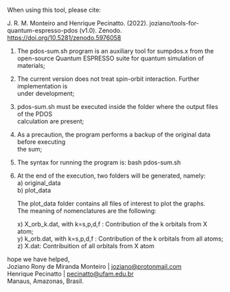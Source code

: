 
                                                                                              
  When using this tool, please cite: 
  
  J. R. M. Monteiro and Henrique Pecinatto. (2022). joziano/tools-for-quantum-espresso-pdos (v1.0). Zenodo. https://doi.org/10.5281/zenodo.5976058
                                                                                                                                                    
  1) The pdos-sum.sh program is an auxiliary tool for sumpdos.x from the                      
     open-source Quantum ESPRESSO suite for quantum simulation of materials;                  
                                                                                              
                                                                                              
  2) The current version does not treat spin-orbit interaction. Further implementation is     
     under development;                                                                       
                                                                                              
                                                                                              
  3) pdos-sum.sh must be executed inside the folder where the output files of the PDOS        
     calculation are present;                                                                 
                                                                                              
                                                                                              
  4) As a precaution, the program performs a backup of the original data before executing     
     the sum;                                                                                 
                                                                                              
                                                                                              
  5) The syntax for running the program is: bash pdos-sum.sh                                  
                                                                                              
                                                                                              
  6) At the end of the execution, two folders will be generated, namely:                                                                                                                    
     a) original_data                                                                         
     b) plot_data                                                                             
                                                                                              
       The plot_data folder contains all files of interest to plot the graphs.                
       The meaning of nomenclatures are the following:                                        
                                                                                              
       x) X_orb_k.dat, with k=s,p,d,f : Contribution of the k orbitals from X atom;           
       y) k_orb.dat, with k=s,p,d,f : Contribution of the k orbitals from all atoms;          
       z) X.dat: Contribuition of all orbitals from X atom                                    
                                                                                              
                                                                                              
  hope we have helped,                                                                        
  Joziano Rony de Miranda Monteiro | joziano@protonmail.com                                   
  Henrique Pecinatto | pecinatto@ufam.edu.br                                                  
  Manaus, Amazonas, Brasil.                                                                   

